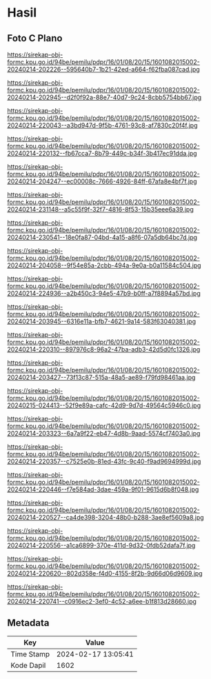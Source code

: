 # Hasil

## Foto C Plano

https://sirekap-obj-formc.kpu.go.id/94be/pemilu/pdpr/16/01/08/20/15/1601082015002-20240214-202226--595640b7-1b21-42ed-a664-f62fba087cad.jpg

https://sirekap-obj-formc.kpu.go.id/94be/pemilu/pdpr/16/01/08/20/15/1601082015002-20240214-202945--d2f0f92a-88e7-40d7-9c24-8cbb5754bb67.jpg

https://sirekap-obj-formc.kpu.go.id/94be/pemilu/pdpr/16/01/08/20/15/1601082015002-20240214-220043--a3bd947d-9f5b-4761-93c8-af7830c20f4f.jpg

https://sirekap-obj-formc.kpu.go.id/94be/pemilu/pdpr/16/01/08/20/15/1601082015002-20240214-220132--fb67cca7-8b79-449c-b34f-3b417ec91dda.jpg

https://sirekap-obj-formc.kpu.go.id/94be/pemilu/pdpr/16/01/08/20/15/1601082015002-20240214-204247--ec00008c-7666-4926-84ff-67afa8e4bf7f.jpg

https://sirekap-obj-formc.kpu.go.id/94be/pemilu/pdpr/16/01/08/20/15/1601082015002-20240214-231148--a5c55f9f-32f7-4816-8f53-15b35eee6a39.jpg

https://sirekap-obj-formc.kpu.go.id/94be/pemilu/pdpr/16/01/08/20/15/1601082015002-20240214-230541--18e0fa87-04bd-4a15-a8f6-07a5db64bc7d.jpg

https://sirekap-obj-formc.kpu.go.id/94be/pemilu/pdpr/16/01/08/20/15/1601082015002-20240214-204058--9f54e85a-2cbb-494a-9e0a-b0a11584c504.jpg

https://sirekap-obj-formc.kpu.go.id/94be/pemilu/pdpr/16/01/08/20/15/1601082015002-20240214-224936--a2b450c3-94e5-47b9-b0ff-a7f8894a57bd.jpg

https://sirekap-obj-formc.kpu.go.id/94be/pemilu/pdpr/16/01/08/20/15/1601082015002-20240214-203945--6316e11a-bfb7-4621-9a14-583f63040381.jpg

https://sirekap-obj-formc.kpu.go.id/94be/pemilu/pdpr/16/01/08/20/15/1601082015002-20240214-220310--897976c8-96a2-47ba-adb3-42d5d0fc1326.jpg

https://sirekap-obj-formc.kpu.go.id/94be/pemilu/pdpr/16/01/08/20/15/1601082015002-20240214-203427--73f13c87-515a-48a5-ae89-f79fd98461aa.jpg

https://sirekap-obj-formc.kpu.go.id/94be/pemilu/pdpr/16/01/08/20/15/1601082015002-20240215-024413--52f9e89a-cafc-42d9-9d7d-49564c5946c0.jpg

https://sirekap-obj-formc.kpu.go.id/94be/pemilu/pdpr/16/01/08/20/15/1601082015002-20240214-203323--6a7a9f22-eb47-4d8b-9aad-5574cf7403a0.jpg

https://sirekap-obj-formc.kpu.go.id/94be/pemilu/pdpr/16/01/08/20/15/1601082015002-20240214-220357--c7525e0b-81ed-43fc-9c40-f9ad9694999d.jpg

https://sirekap-obj-formc.kpu.go.id/94be/pemilu/pdpr/16/01/08/20/15/1601082015002-20240214-220446--f7e584ad-3dae-459a-9f01-9615d6b8f048.jpg

https://sirekap-obj-formc.kpu.go.id/94be/pemilu/pdpr/16/01/08/20/15/1601082015002-20240214-220527--ca4de398-3204-48b0-b288-3ae8ef5609a8.jpg

https://sirekap-obj-formc.kpu.go.id/94be/pemilu/pdpr/16/01/08/20/15/1601082015002-20240214-220556--a1ca6899-370e-411d-9d32-0fdb52dafa7f.jpg

https://sirekap-obj-formc.kpu.go.id/94be/pemilu/pdpr/16/01/08/20/15/1601082015002-20240214-220620--802d358e-f4d0-4155-8f2b-9d66d06d9609.jpg

https://sirekap-obj-formc.kpu.go.id/94be/pemilu/pdpr/16/01/08/20/15/1601082015002-20240214-220741--c0916ec2-3ef0-4c52-a6ee-b1f813d28660.jpg


## Metadata

| Key        | Value               |
| ---------- | ------------------- |
| Time Stamp | 2024-02-17 13:05:41 |
| Kode Dapil | 1602                |




